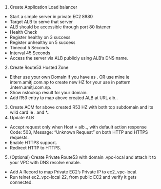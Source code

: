 1. Create Application Load balancer 
- Start a simple server in private EC2 8880
- Target ALB to serve that server
- ALB should be accessible through port 80 listener
- Health Check
 - Register healthy on 3 success
 - Register unhealthy on 5 success
 - Timeout 5 Seconds
 - Interval 45 Seconds
- Access the server via ALB publicly using ALB’s DNS name.
2. Create Route53 Hosted Zone
- Either use your own Domain if you have as <team-name>.<your-domain> OR use mine ie intern.amitj.com.np to create new HZ for your use in pattern <team-name>.intern.amitj.com.np.
- Show nslookup result for your domain.
- Add R53 entry to map above created ALB at URL alb.<team-name>.<your-domain>
3. Create ACM for above created R53 HZ with both top subdomain and its wild card ie <team-name>.<your-domain> and *.<team-name>.<your-domain>
4. Update ALB
- Accept request only when Host = alb.<team-name>.<your-domain>, with default action response Code: 503, Message: “Unknown Request” on both HTTP and HTTPS requests.
- Enable HTTPS support.
- Redirect HTTP to HTTPS.
5. (Optional) Create Private Route53 with domain <team-name>.vpc-local and attach it to your VPC with DNS resolve enable.
- Add A Record to map Private EC2’s Private IP to ec2.<team-name>.vpc-local.
- Run telnet ec2.<team-name>.vpc-local 22, from public EC2 and verify it gets connected.
